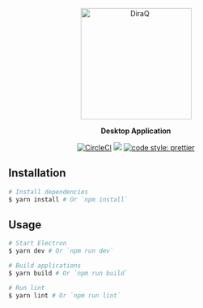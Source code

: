 <p align="center">
  <img src="https://diraq-sea.github.io/desktop-releases/assets/logo.png" width="219" alt="DiraQ" />
</p>

<p align="center"><strong>Desktop Application</strong></p>

<p align="center">
  <a href="https://circleci.com/gh/diraq-sea/diraq_desktop"><img src="https://circleci.com/gh/diraq-sea/diraq_desktop.svg?style=svg&circle-token=14f22fae9e61abee909e3f75336a586e9595696e" alt="CircleCI" /></a>
  <img src="https://img.shields.io/badge/version-0.0.0-blue.svg?cacheSeconds=2592000" />
  <a href="https://github.com/prettier/prettier"><img src="https://img.shields.io/badge/code_style-prettier-ff69b4.svg" alt="code style: prettier" /></a>
</p>

## Installation

```sh
# Install dependencies
$ yarn install # Or `npm install`
```

## Usage

```sh
# Start Electron
$ yarn dev # Or `npm run dev`

# Build applications
$ yarn build # Or `npm run build`

# Run lint
$ yarn lint # Or `npm run lint`
```
